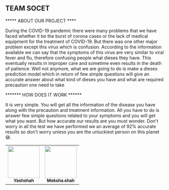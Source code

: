    ## TEAM SOCET 
  
               
  *****     ABOUT OUR PROJECT ****
                
  During the COVID-19 pandemic there were many problems that we have faced whether it be the burst of corona cases or the lack of medical equipment for the treatment of COVID-19. But there was one other major problem except this virus which is confusion. According to the information available we can say that the symptoms of this virus are very similar to viral fever and flu, therefore confusing people what dieses they have. This eventually results in improper care and sometime even results in the death of patience. Well not anymore, what we are going to do is make a dieses prediction model which in return of few simple questions will give an accurate answer about what kind of dieses you have and what are required precaution one need to take

  *******       HOW DOES IT WORK  ******
           
  It is very simple. You will get all the information of the disease you have along with the precaution and treatment information. All you have to do is answer few simple questions related to your symptoms and you will get what you want. But how accurate our results are you must wonder. Don't worry in all the test we have performed we an average of 92% accurate results so don't worry unless you are the unluckiest person on this planet 😅. 

<table>        
<tr><td align="center"><a href="https://github.com/yashshah2002"><kbd><img src="https://avatars3.githubusercontent.com/yashshah2002?size=400" width="100px;" alt=""/></kbd><br /><sub><b>Yashshah</b></sub></a><br /><a href="https://github.com/yashshah/TEAM-SOCET/commits?author=yashshah2002" title="Code">  </a> </td>
<td align="center"><a href="https://github.com/Moksha6625"><kbd><img src="https://avatars3.githubusercontent.com/Moksha6625?size=400" width="100px;" alt=""/></kbd><br /><sub><b>Moksha shah</b></sub></a><br /><a href="https://github.com/yashshah/TEAM-SOCET/commits?author=yashshah2002" title="Code">  </a> </td>

</table>
